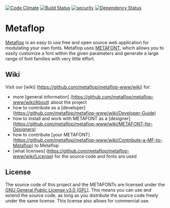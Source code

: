 [![Code Climate](https://codeclimate.com/github/metaflop/metaflop-www/badges/gpa.svg)](https://codeclimate.com/github/metaflop/metaflop-www)
[![Build Status](https://travis-ci.org/metaflop/metaflop-www.svg?branch=master)](https://travis-ci.org/metaflop/metaflop-www)
[![security](https://hakiri.io/github/metaflop/metaflop-www/dev.svg)](https://hakiri.io/github/metaflop/metaflop-www/dev)
[![Dependency Status](https://gemnasium.com/metaflop/metaflop-www.svg)](https://gemnasium.com/metaflop/metaflop-www)

# Metaflop

[Metaflop](http://www.metaflop.com) is an easy to use free and open source web application for modulating your own fonts. Metaflop uses [METAFONT](https://en.wikipedia.org/wiki/Metafont), which allows you to easily customize a font within the given parameters and generate a large range of font families with very little effort.

## Wiki

Visit our [wiki] (https://github.com/metaflop/metaflop-www/wiki) for:

- more [general information] (https://github.com/metaflop/metaflop-www/wiki/About) about the project
- how to contribute as a [developer] (https://github.com/metaflop/metaflop-www/wiki/Developer-Guide)
- how to install and work with METAFONT as a [designer] (https://github.com/metaflop/metaflop-www/wiki/METAFONT-for-Designers)
- how to contribute [your METAFONT] (https://github.com/metaflop/metaflop-www/wiki/Contribute-a-MF-to-Metaflop) to Metaflop
- [what licenses] (https://github.com/metaflop/metaflop-www/wiki/License) for the source code and fonts are used

## License

The source code of this project and the METAFONTs are licensed under the [GNU General Public License v3.0 (GPL)](http://www.gnu.org/copyleft/gpl.html). This means you can use and extend the source code, as long as you distribute the source code freely under the same license. This license also allows for commercial use.
